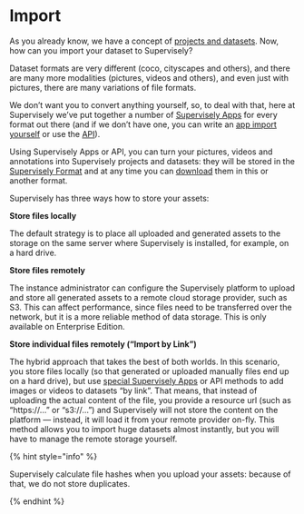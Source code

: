 # Import 
As you already know, we have a concept of [projects and datasets](../../overview.md). Now, how can you import your dataset to Supervisely?

Dataset formats are very different (coco, cityscapes and others), and there are many more modalities (pictures, videos and others), and even just with pictures, there are many variations of file formats.

We don’t want you to convert anything yourself, so, to deal with that, here at Supervisely we’ve put together a number of [Supervisely Apps](https://ecosystem.supervisely.com/import) for every format out there (and if we don’t have one, you can write an [app import yourself](https://supervisely.readthedocs.io/en/latest/sdk_packages.html) or use the [API](https://api.docs.supervisely.com/)).

Using Supervisely Apps or API, you can turn your pictures, videos and annotations into Supervisely projects and datasets: they will be stored in the [Supervisely Format](../../supervisely-format.md) and at any time you can [download](../export/export.md) them in this or another format.



Supervisely has three ways how to store your assets:

**Store files locally**

The default strategy is to place all uploaded and generated assets to the storage on the same server where Supervisely is installed, for example, on a hard drive.


**Store files remotely**

The instance administrator can configure the Supervisely platform to upload and store all generated assets to a remote cloud storage provider, such as S3. This can affect performance, since files need to be transferred over the network, but it is a more reliable method of data storage. This is only available on Enterprise Edition.


**Store individual files remotely (“Import by Link”)**

The hybrid approach that takes the best of both worlds. In this scenario, you store files locally (so that generated or uploaded manually files end up on a hard drive), but use [special Supervisely Apps](Import-from-Cloud.md) or API methods to add images or videos to datasets “by link”. That means, that instead of uploading the actual content of the file, you provide a resource url (such as “https://…” or “s3://…”) and Supervisely will not store the content on the platform — instead, it will load it from your remote provider on-fly. This method allows you to import huge datasets almost instantly, but you will have to manage the remote storage yourself.

{% hint style="info" %}

Supervisely calculate file hashes when you upload your assets: because of that, we do not store duplicates.

{% endhint %}